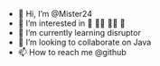 - 👋 Hi, I’m @Mister24
- 👀 I’m interested in 🎤 💃🏻 🏃🏻‍ 🏀
- 🌱 I’m currently learning disruptor
- 💞️ I’m looking to collaborate on Java
- 📫 How to reach me @github

<!---
Mister24/Mister24 is a ✨ special ✨ repository because its `README.md` (this file) appears on your GitHub profile.
You can click the Preview link to take a look at your changes.
--->
